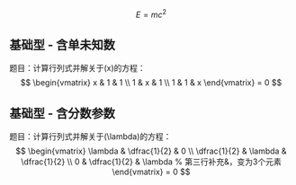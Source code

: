 $$E=mc^2$$
## 基础型 - 含单未知数
题目：计算行列式并解关于(x)的方程：  
$$
\begin{vmatrix}
x & 1 & 1 \\
1 & x & 1 \\
1 & 1 & x
\end{vmatrix} = 0
$$

## 基础型 - 含分数参数
题目：计算行列式并解关于(\lambda)的方程：  
$$
\begin{vmatrix}
\lambda & \dfrac{1}{2} & 0 \\
\dfrac{1}{2} & \lambda & \dfrac{1}{2} \\
0 & \dfrac{1}{2} & \lambda  % 第三行补充&，变为3个元素
\end{vmatrix} = 0
$$
